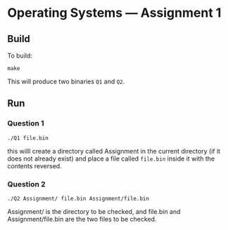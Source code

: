 # Operating Systems — Assignment 1

## Build

To build:

```
make
```

This will produce two binaries `Q1` and `Q2`.

## Run

### Question 1
```
./Q1 file.bin
```

this willl create a directory called Assignment in the current directory (if it does not already exist) and place a file called `file.bin` inside it with the contents reversed.

### Question 2

```
./Q2 Assignment/ file.bin Assignment/file.bin
```

Assignment/ is the directory to be checked, and file.bin and Assignment/file.bin are the two files to be checked.


